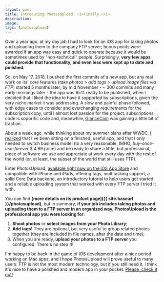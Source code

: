 ```yaml
---
layout: post
title: Introducing PhotosUpload. <i>Finally.</i>
description:
image:
tags: [photosupload]
---
```

Over a year ago, at my day job I had to look for an iOS app for taking photos and uploading them to the company FTP server; bonus points were awarded if an app was easy and quick to operate because it would be sometimes used by "non-technical" people. Surprisingly, **very few apps could provide that functionality, and even less were kept up to date and polished**.

So, on May 17, 2018, I pushed the first commits of a new app, but any real work on its' core features (*take photos > add tags > upload image files via FTP*) started 5 months later; by mid November - ~ 300 commits and many early mornings later - the app was 95% ready to be published, when I decided that I liked the idea to have it supported by subscriptions, given the very niche market it was addressing.
A slow and painful phase followed, with edge cases to consider and everchanging requirements for the subscription copy, until I almost lost passion for the project: subscriptions code is soporific code and, meanwhile, [GlanceCam](https://itunes.apple.com/us/app/glancecam-ip-webcam-viewer/id1360797896?l=it&ls=1&mt=12) was gaining a little bit of traction.

About a week ago, while thinking about my summer plans after WWDC, [I realized](https://twitter.com/cdf1982/status/1138728648327012353) that I've been sitting on a finished, useful app, and that I only needed to switch business model (to a very reasonable, IMHO, *buy-once-use-forever* $ 4.99 price) and be ready to share a little, but professional, piece of software we use and appreciate at work every day with the rest of the world (or, at least, the subset of the world that still uses FTP).

Enter PhotosUpload, [available right now on the iOS App Store](https://apps.apple.com/us/app/photosupload/id1441656535) and compatible with iPhone and iPads, offering tags, multitasking support, a solid Core Data backend, an introductory tutorial to help users get started and a reliable uploading system that worked with every FTP server I tried it with.

You can find **[more details on its product page]({{ site.baseurl }}/photosupload)**, but in summary, **if your job includes taking photos and uploading them to a FTP server in an organized way, PhotosUpload is the professional app you were looking for**:
1. **Shoot photos** or **select images from your Photo Library**;
2. **Add tags!** They are optional, but very useful to group related photos together (they are included in file names, after the date and time);
3. When you are ready, **upload your photos to a FTP server** you configured.
There's no step 4!

I'm happy to be back in the game of iOS development after a nice period working on Mac apps, and I hope PhotosUpload will prove useful to many users: FTP is not the most modern technology, but if you still need it, I think it's nice to have a polished and modern app in your pocket. [Please, check it out!](https://apps.apple.com/us/app/photosupload/id1441656535)